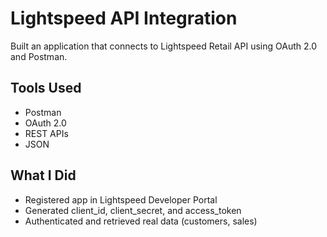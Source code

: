 # Lightspeed API Integration

Built an application that connects to Lightspeed Retail API using OAuth 2.0 and Postman.

## Tools Used
- Postman
- OAuth 2.0
- REST APIs
- JSON

## What I Did
- Registered app in Lightspeed Developer Portal
- Generated client_id, client_secret, and access_token
- Authenticated and retrieved real data (customers, sales)

